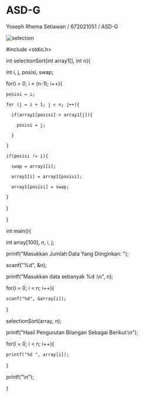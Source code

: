 # ASD-G
Yoseph Rhema Setiawan / 672021051 / ASD-G

![selection](https://user-images.githubusercontent.com/98729975/156886430-49091c48-1a4c-4d6f-b8b4-5e0e2c010afb.png)

#include <stdio.h>

int selectionSort(int array1[], int n){

  int i, j, posisi, swap;
  
  for(i = 0; i < (n-1); i++){
  
    posisi = i;
    
    for (j = i + 1; j < n; j++){
    
      if(array1[posisi] > array1[j]){
      
        posisi = j;
        
      }
      
    }
    
    if(posisi != i){
    
      swap = array1[i];
      
      array1[i] = array1[posisi];
      
      array1[posisi] = swap;
      
    }
    
  }
  
}

int main(){

  int array[100], n, i, j;
  
  printf("Masukkan Jumlah Data Yang Diinginkan: ");
  
  scanf("%d", &n);
  
  printf("Masukkan data sebanyak %d :\n", n);
  
  for(i = 0; i < n; i++){
  
    scanf("%d", &array[i]);
    
  }
  
  selectionSort(array, n);
  
  printf("Hasil Pengurutan Bilangan Sebagai Berikut:\n");
  
  for(i = 0; i < n; i++){
  
    printf("%d ", array[i]);
    
  }
  
  printf("\n");
  
}

